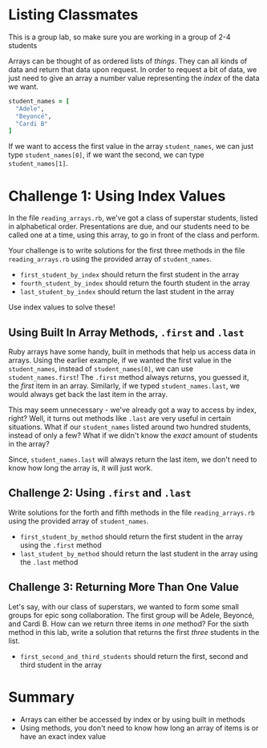 # Listing Classmates

This is a group lab, so make sure you are working in a group of 2-4 students

Arrays can be thought of as ordered lists of _things_.  They can all kinds of
data and return that data upon request.  In order to request a bit of data, we
just need to give an array a number value representing the _index_ of the data
we want.

```ruby
student_names = [
  "Adele",
  "Beyoncé",
  "Cardi B"
]
```

If we want to access the first value in the array `student_names`, we can just
type `student_names[0]`, if we want the second, we can type `student_names[1]`.

# Challenge 1: Using Index Values

In the file `reading_arrays.rb`, we've got a class of superstar students, listed
in alphabetical order. Presentations are due, and our students need to be called
one at a time, using this array, to go in front of the class and perform.

Your challenge is to write solutions for the first three methods in the file
`reading_arrays.rb` using the provided array of `student_names`.  

* `first_student_by_index` should return the first student in the array
* `fourth_student_by_index` should return the fourth student in the array
* `last_student_by_index` should return the last student in the array

Use index values to solve these!

## Using Built In Array Methods, `.first` and `.last`

Ruby arrays have some handy, built in methods that help us access data in
arrays. Using the earlier example, if we wanted the first value in the
`student_names`, instead of `student_names[0]`, we can use
`student_names.first`! The `.first` method always returns, you guessed it, the
_first_ item in an array. Similarly, if we typed `student_names.last`, we would
always get back the last item in the array.

This may seem unnecessary - we've already got a way to access by index, right?
Well, it turns out methods like `.last` are very useful in certain situations.
What if our `student_names` listed around two hundred students, instead of
only a few? What if we didn't know the _exact_ amount of students in the array?

Since, `student_names.last` will always return the last item, we don't need to
know how long the array is, it will just work.

## Challenge 2: Using `.first` and `.last`

Write solutions for the forth and fifth methods in the file `reading_arrays.rb`
using the provided array of `student_names`.  

* `first_student_by_method` should return the first student in the array using the `.first` method
* `last_student_by_method` should return the last student in the array using the `.last` method

## Challenge 3: Returning More Than One Value

Let's say, with our class of superstars, we wanted to form some small groups for
epic song collaboration.  The first group will be Adele, Beyoncé, and Cardi B.
How can we return three items in _one_ method? For the sixth method in this lab,
write a solution that returns the first _three_ students in the list.

* `first_second_and_third_students` should return the first, second and third student in the array

# Summary

* Arrays can either be accessed by index or by using built in methods
* Using methods, you don't need to know how long an array of items is or have
an exact index value
